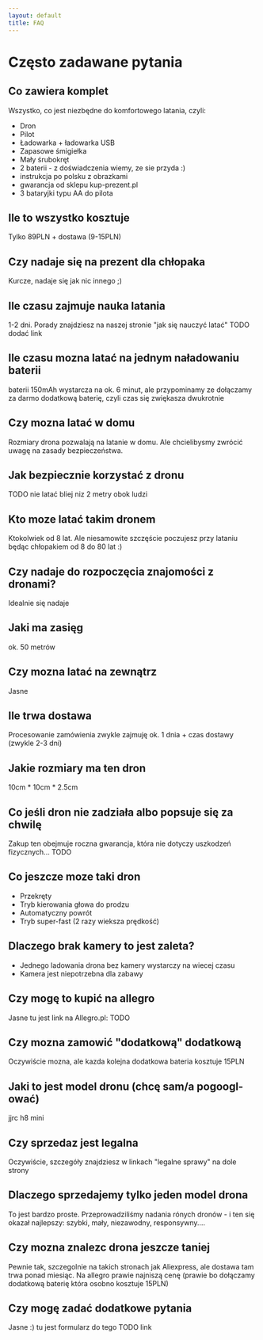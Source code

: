 ```yaml
---
layout: default
title: FAQ
---
```


# Często zadawane pytania

## Co zawiera komplet
Wszystko, co jest niezbędne do komfortowego latania, czyli:
- Dron
- Pilot
- Ładowarka + ładowarka USB
- Zapasowe śmigiełka
- Mały śrubokręt
- 2 baterii - z doświadczenia wiemy, ze sie przyda :)
- instrukcja po polsku z obrazkami
- gwarancja od sklepu kup-prezent.pl
- 3 bataryjki typu AA do pilota

## Ile to wszystko kosztuje
Tylko 89PLN + dostawa (9-15PLN)

## Czy nadaje się na prezent dla chłopaka
Kurcze, nadaje się jak nic innego ;)

## Ile czasu zajmuje nauka latania
1-2 dni. Porady znajdziesz na naszej stronie "jak się nauczyć latać" TODO dodać link

## Ile czasu mozna latać na jednym naładowaniu baterii
baterii 150mAh wystarcza na ok. 6 minut, ale przypominamy ze dołączamy za darmo dodatkową baterię, czyli czas się zwiękasza dwukrotnie

## Czy mozna latać w domu
Rozmiary drona pozwalają na latanie w domu. Ale chcielibysmy zwrócić uwagę na zasady bezpieczeństwa.

## Jak bezpiecznie korzystać z dronu
TODO nie latać bliej niz 2 metry obok ludzi

## Kto moze latać takim dronem
Ktokolwiek od 8 lat. Ale niesamowite szczęście poczujesz przy lataniu będąc chłopakiem od 8 do 80 lat :)

## Czy nadaje do rozpoczęcia znajomości z dronami?
Idealnie się nadaje

## Jaki ma zasięg
ok. 50 metrów

## Czy mozna latać na zewnątrz
Jasne

## Ile trwa dostawa
Procesowanie zamówienia zwykle zajmuję ok. 1 dnia + czas dostawy (zwykle 2-3 dni)

## Jakie rozmiary ma ten dron
10cm * 10cm * 2.5cm

## Co jeśli dron nie zadziała albo popsuje się za chwilę
Zakup ten obejmuje roczna gwarancja, która nie dotyczy uszkodzeń fizycznych... TODO

## Co jeszcze moze taki dron
- Przekręty
- Tryb kierowania głowa do prodzu
- Automatyczny powrót
- Tryb super-fast (2 razy wieksza prędkość)

## Dlaczego brak kamery to jest zaleta?
- Jednego ladowania drona bez kamery wystarczy na wiecej czasu
- Kamera jest niepotrzebna dla zabawy

## Czy mogę to kupić na allegro
Jasne tu jest link na Allegro.pl: TODO

## Czy mozna zamowić "dodatkową" dodatkową
Oczywiście mozna, ale kazda kolejna dodatkowa bateria kosztuje 15PLN

## Jaki to jest model dronu (chcę sam/a pogoogl-ować)
jjrc h8 mini

## Czy sprzedaz jest legalna
Oczywiście, szczegóły znajdziesz w linkach "legalne sprawy" na dole strony

## Dlaczego sprzedajemy tylko jeden model drona
To jest bardzo proste. Przeprowadziliśmy nadania rónych dronów - i ten się okazał najlepszy: szybki, mały, niezawodny, responsywny....

## Czy mozna znalezc drona jeszcze taniej
Pewnie tak, szczegolnie na takich stronach jak Aliexpress, ale dostawa tam trwa ponad miesiąc. Na allegro prawie
najniszą cenę (prawie bo dołączamy dodatkową baterię która osobno kosztuje 15PLN)

## Czy mogę zadać dodatkowe pytania
Jasne :) tu jest formularz do tego TODO link